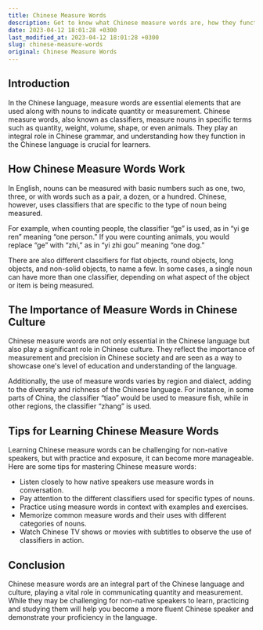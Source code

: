 ```yaml
---
title: Chinese Measure Words
description: Get to know what Chinese measure words are, how they function in the Chinese language, and their importance in Chinese culture.
date: 2023-04-12 18:01:28 +0300
last_modified_at: 2023-04-12 18:01:28 +0300
slug: chinese-measure-words
original: Chinese Measure Words
---
```

## Introduction

In the Chinese language, measure words are essential elements that are used along with nouns to indicate quantity or measurement. Chinese measure words, also known as classifiers, measure nouns in specific terms such as quantity, weight, volume, shape, or even animals. They play an integral role in Chinese grammar, and understanding how they function in the Chinese language is crucial for learners.

## How Chinese Measure Words Work

In English, nouns can be measured with basic numbers such as one, two, three, or with words such as a pair, a dozen, or a hundred. Chinese, however, uses classifiers that are specific to the type of noun being measured.

For example, when counting people, the classifier “ge” is used, as in “yi ge ren” meaning “one person.” If you were counting animals, you would replace “ge” with “zhi,” as in “yi zhi gou” meaning “one dog.”

There are also different classifiers for flat objects, round objects, long objects, and non-solid objects, to name a few. In some cases, a single noun can have more than one classifier, depending on what aspect of the object or item is being measured.

## The Importance of Measure Words in Chinese Culture

Chinese measure words are not only essential in the Chinese language but also play a significant role in Chinese culture. They reflect the importance of measurement and precision in Chinese society and are seen as a way to showcase one's level of education and understanding of the language.

Additionally, the use of measure words varies by region and dialect, adding to the diversity and richness of the Chinese language. For instance, in some parts of China, the classifier “tiao” would be used to measure fish, while in other regions, the classifier “zhang” is used.

## Tips for Learning Chinese Measure Words

Learning Chinese measure words can be challenging for non-native speakers, but with practice and exposure, it can become more manageable. Here are some tips for mastering Chinese measure words:

- Listen closely to how native speakers use measure words in conversation.
- Pay attention to the different classifiers used for specific types of nouns.
- Practice using measure words in context with examples and exercises.
- Memorize common measure words and their uses with different categories of nouns.
- Watch Chinese TV shows or movies with subtitles to observe the use of classifiers in action.

## Conclusion

Chinese measure words are an integral part of the Chinese language and culture, playing a vital role in communicating quantity and measurement. While they may be challenging for non-native speakers to learn, practicing and studying them will help you become a more fluent Chinese speaker and demonstrate your proficiency in the language.
